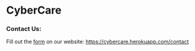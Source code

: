 # CyberCare

### Contact Us:

Fill out the [form](https://cybercare.herokuapp.com/contact) on our website: https://cybercare.herokuapp.com/contact
